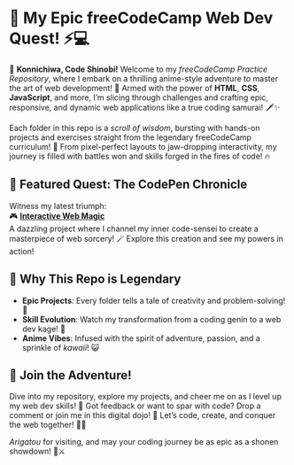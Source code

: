 # 🌌 My Epic freeCodeCamp Web Dev Quest! ⚡️💻

🎉 **Konnichiwa, Code Shinobi!** Welcome to my _freeCodeCamp Practice Repository_, where I embark on a thrilling anime-style adventure to master the art of web development! 🌟 Armed with the power of **HTML**, **CSS**, **JavaScript**, and more, I’m slicing through challenges and crafting epic, responsive, and dynamic web applications like a true coding samurai! 🗡️✨

Each folder in this repo is a _scroll of wisdom_, bursting with hands-on projects and exercises straight from the legendary freeCodeCamp curriculum! 📜 From pixel-perfect layouts to jaw-dropping interactivity, my journey is filled with battles won and skills forged in the fires of code! 🔥

## 🐉 Featured Quest: The CodePen Chronicle

Witness my latest triumph:  
🎮 **[Interactive Web Magic](https://codepen.io/ajy_ocean/pen/pvjEPLJ)**  
A dazzling project where I channel my inner code-sensei to create a masterpiece of web sorcery! 🪄 Explore this creation and see my powers in action!

## 🌠 Why This Repo is Legendary

- **Epic Projects**: Every folder tells a tale of creativity and problem-solving! 🏯
- **Skill Evolution**: Watch my transformation from a coding genin to a web dev kage! 🥷
- **Anime Vibes**: Infused with the spirit of adventure, passion, and a sprinkle of _kawaii_! 😺

## 🚀 Join the Adventure!

Dive into my repository, explore my projects, and cheer me on as I level up my web dev skills! 🌈 Got feedback or want to spar with code? Drop a comment or join me in this digital dojo! 🥋 Let’s code, create, and conquer the web together! 💪✨

_Arigatou_ for visiting, and may your coding journey be as epic as a shonen showdown! 🐲⚔️
